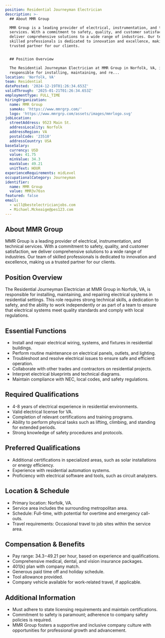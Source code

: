 ```yaml
---
position: Residential Journeyman Electrician
description: >-
  ## About MMR Group

  MMR Group is a leading provider of electrical, instrumentation, and technical
  services. With a commitment to safety, quality, and customer satisfaction, we
  deliver comprehensive solutions to a wide range of industries. Our team of
  skilled professionals is dedicated to innovation and excellence, making us a
  trusted partner for our clients.


  ## Position Overview

  The Residential Journeyman Electrician at MMR Group in Norfolk, VA, is
  responsible for installing, maintaining, and re...
location: 'Norfolk, VA'
team: Residential
datePosted: '2024-12-19T01:26:34.653Z'
validThrough: '2025-01-21T01:26:34.653Z'
employmentType: FULL_TIME
hiringOrganization:
  name: MMR Group
  sameAs: 'https://www.mmrgrp.com/'
  logo: 'https://www.mmrgrp.com/assets/images/mmrlogo.svg'
jobLocation:
  streetAddress: 9523 Main St.
  addressLocality: Norfolk
  addressRegion: VA
  postalCode: '23510'
  addressCountry: USA
baseSalary:
  currency: USD
  value: 41.75
  minValue: 34.3
  maxValue: 49.21
  unitText: HOUR
experienceRequirements: midLevel
occupationalCategory: Journeyman
identifier:
  name: MMR Group
  value: MMR3v76sn
featured: false
email:
  - will@bestelectricianjobs.com
  - Michael.Mckeaige@pes123.com
---
```




## About MMR Group
MMR Group is a leading provider of electrical, instrumentation, and technical services. With a commitment to safety, quality, and customer satisfaction, we deliver comprehensive solutions to a wide range of industries. Our team of skilled professionals is dedicated to innovation and excellence, making us a trusted partner for our clients.

## Position Overview
The Residential Journeyman Electrician at MMR Group in Norfolk, VA, is responsible for installing, maintaining, and repairing electrical systems in residential settings. This role requires strong technical skills, a dedication to safety, and the ability to work independently or as part of a team to ensure that electrical systems meet quality standards and comply with local regulations.

## Essential Functions
- Install and repair electrical wiring, systems, and fixtures in residential buildings.
- Perform routine maintenance on electrical panels, outlets, and lighting.
- Troubleshoot and resolve electrical issues to ensure safe and efficient operation.
- Collaborate with other trades and contractors on residential projects.
- Interpret electrical blueprints and technical diagrams.
- Maintain compliance with NEC, local codes, and safety regulations.

## Required Qualifications
- 4-8 years of electrical experience in residential environments.
- Valid electrical license for VA.
- Completion of relevant certifications and training programs.
- Ability to perform physical tasks such as lifting, climbing, and standing for extended periods.
- Strong knowledge of safety procedures and protocols.

## Preferred Qualifications
- Additional certifications in specialized areas, such as solar installations or energy efficiency.
- Experience with residential automation systems.
- Proficiency with electrical software and tools, such as circuit analyzers.

## Location & Schedule
- Primary location: Norfolk, VA.
- Service area includes the surrounding metropolitan area.
- Schedule: Full-time, with potential for overtime and emergency call-outs.
- Travel requirements: Occasional travel to job sites within the service area.

## Compensation & Benefits
- Pay range: $34.3-$49.21 per hour, based on experience and qualifications.
- Comprehensive medical, dental, and vision insurance packages.
- 401(k) plan with company match.
- Generous paid time off and holiday schedule.
- Tool allowance provided.
- Company vehicle available for work-related travel, if applicable.

## Additional Information
- Must adhere to state licensing requirements and maintain certifications.
- Commitment to safety is paramount; adherence to company safety policies is required.
- MMR Group fosters a supportive and inclusive company culture with opportunities for professional growth and advancement.
